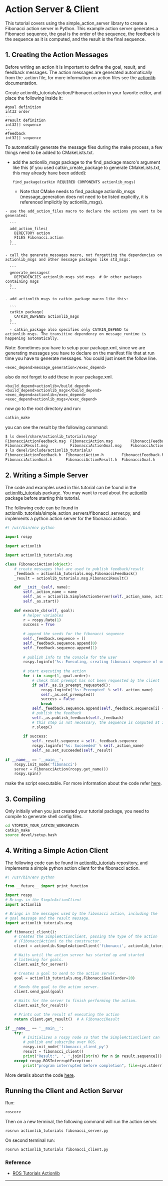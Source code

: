 # Action Server & Client

  This tutorial covers using the simple_action_server library to create a Fibonacci action server in Python. This example action server generates a Fibonacci sequence, the goal is the order of the sequence, the feedback is the sequence as it is computed, and the result is the final sequence.

## 1. Creating the Action Messages

  Before writing an action it is important to define the goal, result, and feedback messages. The action messages are generated automatically from the .action file, for more information on action files see the [actionlib](https://wiki.ros.org/actionlib) documentation.

  Create actionlib_tutorials/action/Fibonacci.action in your favorite editor, and place the following inside it: 

  ```
  #goal definition
  int32 order
  ---
  #result definition
  int32[] sequence
  ---
  #feedback
  int32[] sequence
  ```

  To automatically generate the message files during the make process, a few things need to be added to CMakeLists.txt.

   - add the actionlib_msgs package to the find_package macro's argument like this (if you used catkin_create_package to generate CMakeLists.txt, this may already have been added): 

      ```
      find_package(catkin REQUIRED COMPONENTS actionlib_msgs)
      ```

      - Note that CMake needs to find_package actionlib_msgs (message_generation does not need to be listed explicitly, it is referenced implicitly by actionlib_msgs).

    - use the add_action_files macro to declare the actions you want to be generated:

      ```
      add_action_files(
        DIRECTORY action
        FILES Fibonacci.action
      )
      ```

    - call the generate_messages macro, not forgetting the dependencies on actionlib_msgs and other message packages like std_msgs: 

      ```
      generate_messages(
        DEPENDENCIES actionlib_msgs std_msgs  # Or other packages containing msgs
      )
      ```

    - add actionlib_msgs to catkin_package macro like this: 

      ```
      catkin_package(
        CATKIN_DEPENDS actionlib_msgs
      )
      ```
      - catkin_package also specifies only CATKIN_DEPEND to actionlib_msgs. The transitive dependency on message_runtime is happening automatically. 

  Note: Sometimes you have to setup your package.xml, since we are generating messages you have to declare on the manifest file that at run time you have to generate messages. You could just insert the follow line. 

  ```
  <exec_depend>message_generation</exec_depend>
  
  ```
  also do not forget to add these in your package.xml.
  ```
  <build_depend>actionlib</build_depend>
  <build_depend>actionlib_msgs</build_depend>
  <exec_depend>actionlib</exec_depend>
  <exec_depend>actionlib_msgs</exec_depend>
  ```

  now go to the root directory and run:

  ```bash
  catkin_make
  ```

  you can see the result by the following command:
  ```bash
  $ ls devel/share/actionlib_tutorials/msg/
  FibonacciActionFeedback.msg  FibonacciAction.msg        FibonacciFeedback.msg
  FibonacciResult.msg          FibonacciActionGoal.msg    FibonacciActionResult.msg  FibonacciGoal.msg
  $ ls devel/include/actionlib_tutorials/
  FibonacciActionFeedback.h  FibonacciAction.h        FibonacciFeedback.h  FibonacciResult.h
  FibonacciActionGoal.h      FibonacciActionResult.h  FibonacciGoal.h
  ```

## 2. Writing a Simple Server

  The code and examples used in this tutorial can be found in the [actionlib_tutorials](http://wiki.ros.org/actionlib_tutorials) package. You may want to read about the [actionlib](http://wiki.ros.org/actionlib) package before starting this tutorial. 

  The following code can be found in actionlib_tutorials/simple_action_servers/fibonacci_server.py, and implements a python action server for the fibonacci action.

  ```python
  #! /usr/bin/env python
   
  import rospy
   
  import actionlib
  
  import actionlib_tutorials.msg
  
  class FibonacciAction(object):
      # create messages that are used to publish feedback/result
      _feedback = actionlib_tutorials.msg.FibonacciFeedback()
      _result = actionlib_tutorials.msg.FibonacciResult()
  
      def __init__(self, name):
          self._action_name = name
          self._as = actionlib.SimpleActionServer(self._action_name, actionlib_tutorials.msg.FibonacciAction, execute_cb=self.execute_cb, auto_start = False)
          self._as.start()
        
      def execute_cb(self, goal):
          # helper variables
          r = rospy.Rate(1)
          success = True
          
          # append the seeds for the fibonacci sequence
          self._feedback.sequence = []
          self._feedback.sequence.append(0)
          self._feedback.sequence.append(1)
          
          # publish info to the console for the user
          rospy.loginfo('%s: Executing, creating fibonacci sequence of order %i with seeds %i, %i' % (self._action_name, goal.order, self._feedback.sequence[0], self._feedback.sequence[1]))
         
          # start executing the action
          for i in range(1, goal.order):
              # check that preempt has not been requested by the client
              if self._as.is_preempt_requested():
                  rospy.loginfo('%s: Preempted' % self._action_name)
                  self._as.set_preempted()
                  success = False
                  break
              self._feedback.sequence.append(self._feedback.sequence[i] + self._feedback.sequence[i-1])
              # publish the feedback
              self._as.publish_feedback(self._feedback)
              # this step is not necessary, the sequence is computed at 1 Hz for demonstration purposes
              r.sleep()
            
          if success:
              self._result.sequence = self._feedback.sequence
              rospy.loginfo('%s: Succeeded' % self._action_name)
              self._as.set_succeeded(self._result)
          
  if __name__ == '__main__':
      rospy.init_node('fibonacci')
      server = FibonacciAction(rospy.get_name())
      rospy.spin()

  ```

  make the script executable. For more information about the code refer [here](http://wiki.ros.org/actionlib_tutorials/Tutorials/Writing%20a%20Simple%20Action%20Server%20using%20the%20Execute%20Callback%20%28Python%29).

## 3. Compiling

  Only initially when you just created your tutorial package, you need to compile to generate shell config files.

  ```bash
  cd %TOPDIR_YOUR_CATKIN_WORKSPACE%
  catkin_make
  source devel/setup.bash
  ```

## 4. Writing a Simple Action Client

  The following code can be found in [actionlib_tutorials](https://github.com/ros/common_tutorials/blob/hydro-devel/actionlib_tutorials/scripts/fibonacci_client.py) repository, and implements a simple python action client for the fibonacci action.

  ```python
  #! /usr/bin/env python

  from __future__ import print_function

  import rospy
  # Brings in the SimpleActionClient
  import actionlib

  # Brings in the messages used by the fibonacci action, including the
  # goal message and the result message.
  import actionlib_tutorials.msg

  def fibonacci_client():
      # Creates the SimpleActionClient, passing the type of the action
      # (FibonacciAction) to the constructor.
      client = actionlib.SimpleActionClient('fibonacci', actionlib_tutorials.msg.FibonacciAction)

      # Waits until the action server has started up and started
      # listening for goals.
      client.wait_for_server()

      # Creates a goal to send to the action server.
      goal = actionlib_tutorials.msg.FibonacciGoal(order=20)

      # Sends the goal to the action server.
      client.send_goal(goal)

      # Waits for the server to finish performing the action.
      client.wait_for_result()

      # Prints out the result of executing the action
      return client.get_result()  # A FibonacciResult

  if __name__ == '__main__':
      try:
          # Initializes a rospy node so that the SimpleActionClient can
          # publish and subscribe over ROS.
          rospy.init_node('fibonacci_client_py')
          result = fibonacci_client()
          print("Result:", ', '.join([str(n) for n in result.sequence]))
      except rospy.ROSInterruptException:
          print("program interrupted before completion", file=sys.stderr)
  ```

  More details about the code [here](http://wiki.ros.org/actionlib_tutorials/Tutorials/Writing%20a%20Simple%20Action%20Client%20%28Python%29).

## Running the Client and Action Server

  Run:

  ```bash
  roscore
  ```

  Then on a new terminal, the following command will run the action server.

  ```bash
  rosrun actionlib_tutorials fibonacci_server.py
  ```

  On second terminal run:

  ```bash
  rosrun actionlib_tutorials fibonacci_client.py
  ```
### Reference

  - [ROS Tutorials Actionlib](http://wiki.ros.org/actionlib/Tutorials)

<hr>